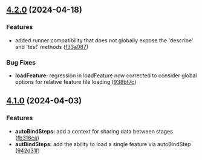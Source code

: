 ## [4.2.0](https://github.com/bencompton/jest-cucumber/compare/v4.1.0...v4.2.0) (2024-04-18)


### Features

* added runner compatibility that does not globally expose the 'describe' and 'test' methods ([f33a087](https://github.com/bencompton/jest-cucumber/commit/f33a0870645da032c45c5c5bfa1a9b712f92b52b))


### Bug Fixes

* **loadFeature:** regression in loadFeature now corrected to consider global options for relative feature file loading ([938bf7c](https://github.com/bencompton/jest-cucumber/commit/938bf7cad93160088e3485a6af17167ef66f8b10))

## [4.1.0](https://github.com/bencompton/jest-cucumber/compare/v4.0.10...v4.1.0) (2024-04-03)


### Features

* **autoBindSteps:** add a context for sharing data between stages ([fb316ca](https://github.com/bencompton/jest-cucumber/commit/fb316ca23b3809a6bc09d0956f564852a30f5962))
* **autBindSteps:** add the ability to load a single feature via autoBindStep ([942d31f](https://github.com/bencompton/jest-cucumber/commit/942d31f04e24b52a4f0ca921f791a820e950d27c))
